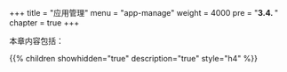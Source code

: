 +++
title = "应用管理"
menu = "app-manage"
weight = 4000
pre = "<b>3.4. </b>"
chapter = true
+++

本章内容包括：

{{% children showhidden="true" description="true" style="h4"  %}}
